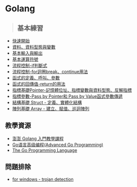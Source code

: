 # Golang
>## 基本練習  
- [快速開始](Golang-training/hello.go)  
- [資料、資料型態與變數](Golang-training/data-var.go)
- [基本輸入與輸出](Golang-training/basic-io.go)
- [基本運算符號](Golang-training/op.go)
- [流程控制-if判斷式](Golang-training/flow-if.go)
- [流程控制-for迴圈break、continue用法](Golang-training/flow-for.go)
- [函式的定義、呼叫、參數](Golang-training/func-basic.go)
- [函式的回傳值-return的用法](Golang-training/func-return.go)
- [指標基礎Pointer-記憶體位址、指標變數與資料型態、反解指標](Golang-training/pointer.go)
- [指標參數-Pass by Pointer和 Pass by Value函式參數傳遞](Golang-training/pointer-argument.go)
- [結構基礎 Struct - 定義、實體化結構](Golang-training/struct.go)
- [陣列基礎 Array - 建立、賦值、巡迴陣列](Golang-training/array-basic.go)  
## 教學資源
- [澎澎 Golang 入門教學課程
](https://www.youtube.com/playlist?list=PL-g0fdC5RMbo9bdRzbKaCWYC2mXg2eEZE) 
- [Go语言高级编程(Advanced Go Programming)](https://chai2010.cn/advanced-go-programming-book/)
- [The Go Programming Language](http://www.gopl.io/)
## 問題排除
- [for windows - trojan detection](https://github.com/golang/go/issues/44351)
